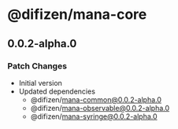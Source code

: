 # @difizen/mana-core

## 0.0.2-alpha.0

### Patch Changes

- Initial version
- Updated dependencies
  - @difizen/mana-common@0.0.2-alpha.0
  - @difizen/mana-observable@0.0.2-alpha.0
  - @difizen/mana-syringe@0.0.2-alpha.0
